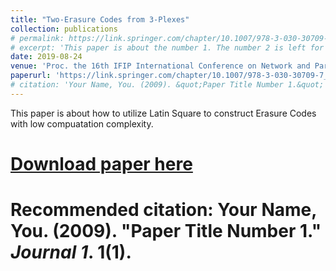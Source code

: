 ```yaml
---
title: "Two-Erasure Codes from 3-Plexes"
collection: publications
# permalink: https://link.springer.com/chapter/10.1007/978-3-030-30709-7_21
# excerpt: 'This paper is about the number 1. The number 2 is left for future work.'
date: 2019-08-24
venue: 'Proc. the 16th IFIP International Conference on Network and Parallel Computing (NPC)'
paperurl: 'https://link.springer.com/chapter/10.1007/978-3-030-30709-7_21'
# citation: 'Your Name, You. (2009). &quot;Paper Title Number 1.&quot; <i>Journal 1</i>. 1(1).'
---
```

This paper is about how to utilize Latin Square to construct Erasure Codes with low compuatation complexity.

# [Download paper here](http://academicpages.github.io/files/paper1.pdf)

# Recommended citation: Your Name, You. (2009). "Paper Title Number 1." <i>Journal 1</i>. 1(1).
